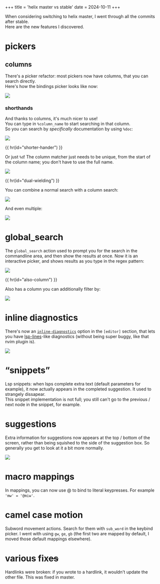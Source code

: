 +++
title = 'helix master vs stable'
date = 2024-10-11
+++

When considering switching to helix master, I went through all the commits after stable. \
Here are the new features I discovered.

# pickers

## columns

There's a picker refactor: most pickers now have columns, that you can search directly. \
Here's how the bindings picker looks like now:

![](./picker.webp)

### shorthands

And thanks to columns, it's much nicer to use! \
You can type in `%column_name` to start searching in that column. \
So you can search by *specifically* documentation by using `%doc`:

![](./picker-column-search.webp)

{{ hr(id="shorter-hander") }}

Or just `%d`! The column matcher just needs to be unique, from the start of the column name; you don't have to use the full name.

![](./picker-shorter-column-search.webp)

{{ hr(id="dual-wielding") }}

You can combine a normal search with a column search:

![](./picker-combination.webp)

And even multiple:

![](./picker-combined.webp)

# global_search

The `global_search` action used to prompt you for the search in the commandline area, and then show the results at once. Now it is an interactive picker, and shows results as you type in the regex pattern:

![](./global-search.webp)

{{ hr(id="also-column") }}

Also has a column you can additionally filter by:

![](./global-search-column.webp)

# inline diagnostics

There's now an [`inline-diagnostics`](https://docs.helix-editor.com/master/editor.html#editorinline-diagnostics-section) option in the `[editor]` section, that lets you have [lsp-lines](https://github.com/ErichDonGubler/lsp_lines.nvim)-like diagnostics (without being super buggy, like that nvim plugin is).

![](./lsp-lines.webp)

# “snippets”

Lsp snippets: when lsps complete extra text (default parameters for example), it now actually appears in the completed suggestion. It used to strangely dissapear. \
This snippet implementation is not full; you still can't go to the previous / next node in the snippet, for example.

# suggestions

Extra information for suggestions now appears at the top / bottom of the screen, rather than being squished to the side of the suggestion box. So generally you get to look at it a bit more normally.

![](./suggestion-information.webp)

# macro mappings

In mappings, you can now use @ to bind to literal keypresses. For example `'mw' = '@miw'`.

# camel case motion

Subword movement actions. Search for them with `sub_word` in the keybind picker. I went with using `gw`, `ge`, `gb` (the first two are mapped by default, I moved those default mappings elsewhere).

# various fix~~es~~

Hardlinks were broken: if you wrote to a hardlink, it wouldn't update the other file. This was fixed in master.
